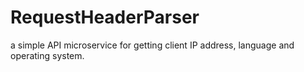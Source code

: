 # RequestHeaderParser
a simple API microservice for getting client  IP address, language and operating system.
